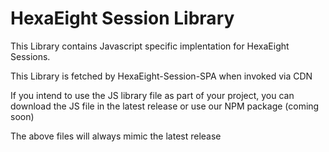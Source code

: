 # HexaEight Session Library 

This Library contains Javascript specific implentation for HexaEight Sessions.

This Library is fetched by HexaEight-Session-SPA when invoked via CDN

If you intend to use the JS library file as part of your project, you can download the JS file in the latest release or use our NPM package (coming soon)

The above files will always mimic the latest release


